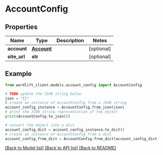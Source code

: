 # AccountConfig


## Properties

Name | Type | Description | Notes
------------ | ------------- | ------------- | -------------
**account** | [**Account**](Account.md) |  | [optional] 
**site_url** | **str** |  | [optional] 

## Example

```python
from wordlift_client.models.account_config import AccountConfig

# TODO update the JSON string below
json = "{}"
# create an instance of AccountConfig from a JSON string
account_config_instance = AccountConfig.from_json(json)
# print the JSON string representation of the object
print(AccountConfig.to_json())

# convert the object into a dict
account_config_dict = account_config_instance.to_dict()
# create an instance of AccountConfig from a dict
account_config_from_dict = AccountConfig.from_dict(account_config_dict)
```
[[Back to Model list]](../README.md#documentation-for-models) [[Back to API list]](../README.md#documentation-for-api-endpoints) [[Back to README]](../README.md)


